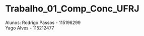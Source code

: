 # Trabalho_01_Comp_Conc_UFRJ

Alunos: Rodrigo Passos - 115196299  
        Yago Alves     - 115212477
